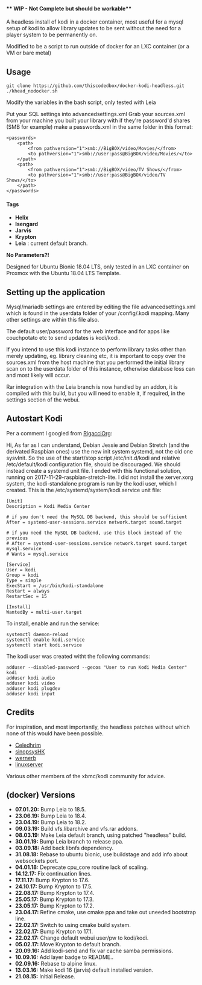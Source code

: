 #### ** WIP - Not Complete but should be workable**

A headless install of kodi in a docker container, most useful for a mysql setup of kodi to allow library updates to be sent without the need for a player system to be permanently on.

Modified to be a script to run outside of docker for an LXC container (or a VM or bare metal)

## Usage

```
git clone https://github.com/thiscodedbox/docker-kodi-headless.git
./khead_nodocker.sh
```

Modify the variables in the bash script, only tested with Leia

Put your SQL settings into advancedsettings.xml
Grab your sources.xml from your machine you built your library with
if they're password'd shares (SMB for example) make a passwords.xml in the same folder in this format:

```
<passwords>
    <path>
        <from pathversion="1">smb://BigBOX/video/Movies/</from>
        <to pathversion="1">smb://user:pass@BigBOX/video/Movies/</to>
    </path>
    <path>
        <from pathversion="1">smb://BigBOX/video/TV Shows/</from>
        <to pathversion="1">smb://user:pass@BigBOX/video/TV Shows/</to>
    </path>
</passwords>
```

#### Tags
+ **Helix**
+ **Isengard**
+ **Jarvis**
+ **Krypton**
+ **Leia** : current default branch.


**No Parameters?!**

Designed for Ubuntu Bionic 18.04 LTS, only tested in an LXC container on Proxmox with the Ubuntu 18.04 LTS Template.

## Setting up the application

Mysql/mariadb settings are entered by editing the file advancedsettings.xml which is found in the userdata folder of your /config/.kodi mapping. Many other settings are within this file also.

The default user/password for the web interface and for apps like couchpotato etc to send updates is kodi/kodi.

If you intend to use this kodi instance to perform library tasks other than merely updating, eg. library cleaning etc, it is important to copy over the sources.xml from the host machine that you performed the initial library scan on to the userdata folder of this instance, otherwise database loss can and most likely will occur.

Rar integration with the Leia branch is now handled by an addon,
it is compiled with this build, but you will need to enable it, if required, in the settings section of the webui.

## Autostart Kodi

Per a comment I googled from  [RigacciOrg](https://github.com/RigacciOrg):

Hi,
As far as I can understand, Debian Jessie and Debian Stretch (and the derivated Raspbian ones) use the new init system systemd, not the old one sysvInit. So the use of the start/stop script /etc/init.d/kodi and relative /etc/default/kodi configuration file, should be discouraged.
We should instead create a systemd unit file. I ended with this functional solution, running on 2017-11-29-raspbian-stretch-lite. I did not install the xerver.xorg system, the kodi-standalone program is run by the kodi user, which I created.
This is the /etc/systemd/system/kodi.service unit file:
```
[Unit]
Description = Kodi Media Center

# if you don't need the MySQL DB backend, this should be sufficient
After = systemd-user-sessions.service network.target sound.target

# if you need the MySQL DB backend, use this block instead of the previous
# After = systemd-user-sessions.service network.target sound.target mysql.service
# Wants = mysql.service

[Service]
User = kodi
Group = kodi
Type = simple
ExecStart = /usr/bin/kodi-standalone
Restart = always
RestartSec = 15

[Install]
WantedBy = multi-user.target
```


To install, enable and run the service:
```
systemctl daemon-reload
systemctl enable kodi.service
systemctl start kodi.service
```
The kodi user was created witht the following commands:
```
adduser --disabled-password --gecos "User to run Kodi Media Center" kodi
adduser kodi audio
adduser kodi video
adduser kodi plugdev
adduser kodi input
```

## Credits
For inspiration, and most importantly, the headless patches without which none of this would have been possible. 

+ [Celedhrim](https://github.com/Celedhrim)
+ [sinopsysHK](https://github.com/sinopsysHK)
+ [wernerb](https://github.com/wernerb)
+ [linuxserver](https://github.com/linuxserver)

Various other members of the xbmc/kodi community for advice.

## (docker) Versions

+ **07.01.20:** Bump Leia to 18.5.
+ **23.06.19:** Bump Leia to 18.4.
+ **23.04.19:** Bump Leia to 18.2.
+ **09.03.19:** Build vfs.libarchive and vfs.rar addons.
+ **08.03.19:** Make Leia default branch, using patched "headless" build.
+ **30.01.19:** Bump Leia branch to release ppa.
+ **03.09.18:** Add back libnfs dependency.
+ **31.08.18:** Rebase to ubuntu bionic, use buildstage and add info about websockets port.
+ **04.01.18:** Deprecate cpu_core routine lack of scaling.
+ **14.12.17:** Fix continuation lines.
+ **17.11.17:** Bump Krypton to 17.6.
+ **24.10.17:** Bump Krypton to 17.5.
+ **22.08.17:** Bump Krypton to 17.4.
+ **25.05.17:** Bump Krypton to 17.3.
+ **23.05.17:** Bump Krypton to 17.2.
+ **23.04.17:** Refine cmake, use cmake ppa and take out uneeded bootstrap line.
+ **22.02.17:** Switch to using cmake build system.
+ **22.02.17:** Bump Krypton to 17.1.
+ **22.02.17:** Change default webui user/pw to kodi/kodi.
+ **05.02.17:** Move Krypton to default branch.
+ **20.09.16:** Add kodi-send and fix var cache samba permissions.
+ **10.09.16:** Add layer badge to README..
+ **02.09.16:** Rebase to alpine linux.
+ **13.03.16:** Make kodi 16 (jarvis) default installed version.
+ **21.08.15:** Initial Release.
